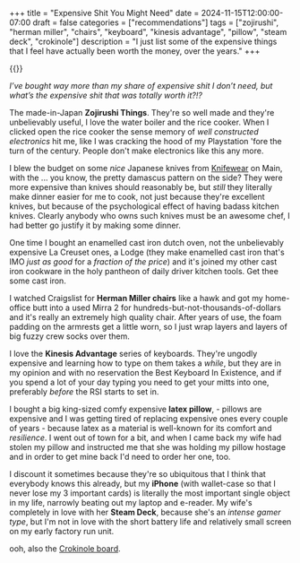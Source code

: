 +++
title = "Expensive Shit You Might Need"
date = 2024-11-15T12:00:00-07:00
draft = false
categories = ["recommendations"]
tags = ["zojirushi", "herman miller", "chairs", "keyboard", "kinesis advantage", "pillow", "steam deck", "crokinole"]
description = "I just list some of the expensive things that I feel have actually been worth the money, over the years."
+++

{{<imgwebp src="spensive.png">}}

_I’ve bought way more than my share of expensive shit I don’t need, but what’s the expensive shit that was totally worth it?!?_

<!--more-->

The made-in-Japan **Zojirushi Things**. They're so well made and they're unbelievably useful, I love the water boiler and the rice cooker. When I clicked open the rice cooker the sense memory of *well constructed electronics* hit me, like I was cracking the hood of my Playstation 'fore the turn of the century. People don't make electronics like this any more.

I blew the budget on some *nice* Japanese knives from [Knifewear](https://knifewear.com/) on Main,  with the ... you know, the pretty damascus pattern on the side? They were more expensive than knives should reasonably be, but *still* they literally make dinner easier for me to cook, not just because they're excellent knives, but because of the psychological effect of having badass kitchen knives. Clearly anybody who owns such knives must be an awesome chef, I had better go justify it by making some dinner.

One time I bought an enamelled cast iron dutch oven, not the unbelievably expensive La Creuset ones, a Lodge (they make enamelled cast iron that's IMO *just as good* for a *fraction of the price*) and it's joined my other cast iron cookware in the holy pantheon of daily driver kitchen tools. Get thee some cast iron.

I watched Craigslist for **Herman Miller chairs** like a hawk and got my home-office butt into a used Mirra 2 for hundreds-but-not-thousands-of-dollars and it's really an extremely high quality chair. After years of use, the foam padding on the armrests get a little worn, so I just wrap layers and layers of big fuzzy crew socks over them.

I love the **Kinesis Advantage** series of keyboards. They're ungodly expensive and learning how to type on them takes a *while*, but they are in my opinion and with no reservation the Best Keyboard In Existence, and if you spend a lot of your day typing you need to get your mitts into one, preferably *before* the RSI starts to set in.

I bought a big king-sized comfy expensive **latex pillow**, - pillows are expensive and I was getting tired of replacing expensive ones every couple of years - because latex as a material is well-known for its comfort and *resilience*. I went out of town for a bit, and when I came back my wife had stolen my pillow and instructed me that she was holding my pillow hostage and in order to get mine back I'd need to order her one, too.

I discount it sometimes because they're so ubiquitous that I think that everybody knows this already, but my **iPhone** (with wallet-case so that I never lose my 3 important cards) is literally the most important single object in my life, narrowly beating out my laptop and e-reader. My wife's completely in love with her **Steam Deck**, because she's an *intense gamer type*, but I'm not in love with the short battery life and relatively small screen on my early factory run unit.

ooh, also the [Crokinole board](https://www.youtube.com/watch?v=XMKzeg78peg).